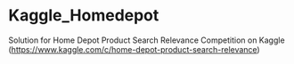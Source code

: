 # Kaggle_Homedepot
Solution for Home Depot Product Search Relevance Competition on Kaggle (https://www.kaggle.com/c/home-depot-product-search-relevance)

